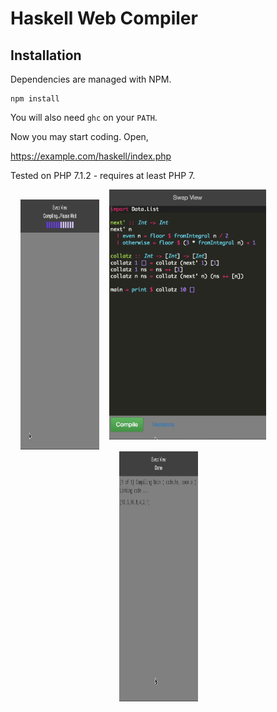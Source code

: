 # Haskell Web Compiler

## Installation

Dependencies are managed with NPM.

```
npm install
```

You will also need `ghc` on your `PATH`.

Now you may start coding. Open,

https://example.com/haskell/index.php

Tested on PHP 7.1.2 - requires at least PHP 7.

<a href="screenshots/ide.png"><img height="400" width="251" src="screenshots/ide.png" /></a>
<a href="screenshots/compiling.png"><img height="400" width="251" src="screenshots/compiling.png" style="float:left; padding:16px; width:25%;" /></a>
<a href="screenshots/output.png"><img height="400" width="251" src="screenshots/output.png" style="float:left; padding:16px; width:25%;" /></a>
